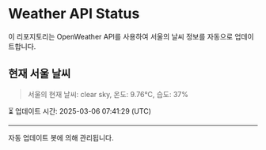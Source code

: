 
# Weather API Status

이 리포지토리는 OpenWeather API를 사용하여 서울의 날씨 정보를 자동으로 업데이트합니다.

## 현재 서울 날씨
> 서울의 현재 날씨: clear sky, 온도: 9.76°C, 습도: 37%

⏳ 업데이트 시간: 2025-03-06 07:41:29 (UTC)

---
자동 업데이트 봇에 의해 관리됩니다.
